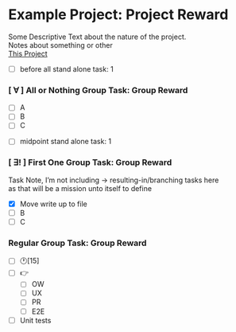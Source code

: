 # Example Project: Project Reward

Some Descriptive Text about the nature of the project.  
Notes about something or other  
[This Project](https://codesandbox.io/s/w2mv98z30w)

- [ ] before all stand alone task: 1

### [ ∀ ] All or Nothing Group Task: Group Reward

- [ ] A
- [ ] B
- [ ] C

* [ ] midpoint stand alone task: 1

### [ ∃! ] First One Group Task: Group Reward

Task Note, I’m not including -> resulting-in/branching tasks here  
as that will be a mission unto itself to define

- [x] Move write up to file
- [ ] B
- [ ] C

### Regular Group Task: Group Reward

- [ ] 🕐[15]
- [ ] 👉
  - [ ] OW
  - [ ] UX
  - [ ] PR
  - [ ] E2E
- [ ] Unit tests
